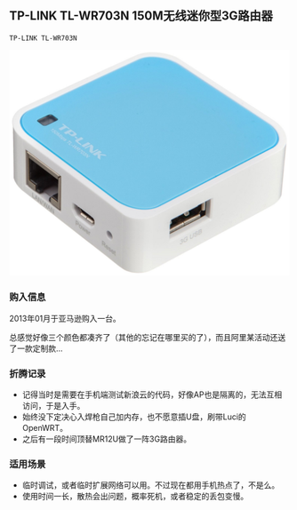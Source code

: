 ## TP-LINK TL-WR703N 150M无线迷你型3G路由器

    TP-LINK TL-WR703N

![TP-LINK TL-WR703N](../assets/device/wr703.jpg)

### 购入信息

2013年01月于亚马逊购入一台。

总感觉好像三个颜色都凑齐了（其他的忘记在哪里买的了），而且阿里某活动还送了一款定制款...

### 折腾记录

- 记得当时是需要在手机端测试新浪云的代码，好像AP也是隔离的，无法互相访问，于是入手。
- 始终没下定决心入焊枪自己加内存，也不愿意插U盘，刷带Luci的OpenWRT。
- 之后有一段时间顶替MR12U做了一阵3G路由器。

### 适用场景

- 临时调试，或者临时扩展网络可以用。不过现在都用手机热点了，不是么。
- 使用时间一长，散热会出问题，概率死机，或者稳定的丢包变慢。

